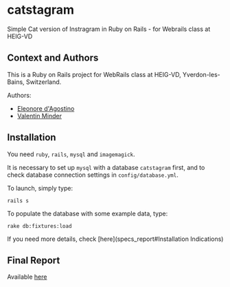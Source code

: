 # catstagram
Simple Cat version of Instragram in Ruby on Rails - for Webrails class at HEIG-VD

## Context and Authors
This is a Ruby on Rails project for WebRails class at HEIG-VD, Yverdon-les-Bains, Switzerland.

Authors:

 - [Eleonore d'Agostino](http://github.com/paranoodle)
 - [Valentin Minder](http://github.com/ValentinMinder)

## Installation

You need `ruby`, `rails`, `mysql` and `imagemagick`.

It is necessary to set up `mysql` with a database `catstagram` first, and to check database connection settings in `config/database.yml`.

To launch, simply type: 

```
rails s
```

To populate the database with some example data, type:

```
rake db:fixtures:load
```

If you need more details, check [here](specs_report#Installation Indications)


## Final Report

Available [here](specs_report)
